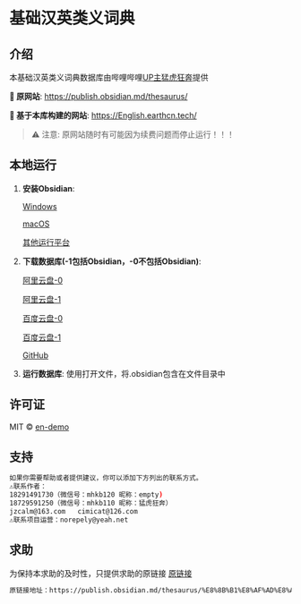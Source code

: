# 基础汉英类义词典

## 介绍

本基础汉英类义词典数据库由哔哩哔哩[UP主猛虎狂奔](https://space.bilibili.com/1091814913)提供

**🍿 原网站**: https://publish.obsidian.md/thesaurus/

**🍿 基于本库构建的网站**: https://English.earthcn.tech/

> ⚠️ 注意: 原网站随时有可能因为续费问题而停止运行！！！


## 本地运行

1. **安装Obsidian**:

    [Windows](https://github.com/obsidianmd/obsidian-releases/releases/download/v1.1.16/Obsidian.1.1.16.exe)
    
    [macOS](https://github.com/obsidianmd/obsidian-releases/releases/download/v1.1.16/Obsidian-1.1.16-universal.dmg)
    
    [其他运行平台](https://obsidian.md/download)
    
2. **下载数据库(-1包括Obsidian，-0不包括Obsidian)**:
   
    [阿里云盘-0](https://www.aliyundrive.com/s/nJu8CSQ3osR)
    
    [阿里云盘-1](https://www.aliyundrive.com/s/2uhGK9hp886)
    
    [百度云盘-0](https://pan.baidu.com/s/1VOSz1uQ_NBe2bDQ3ZnBDbA?pwd=1234)
    
    [百度云盘-1](https://pan.baidu.com/s/1qxDBgI_zHy7Ao4Z05Pp8jw?pwd=1234)
    
    [GitHub](https://github.com/cxsfutur/en-demo/archive/refs/heads/main.zip)
   
3. **运行数据库**:
   使用打开文件，将.obsidian包含在文件目录中

## 许可证

MIT © [en-demo](https://github.com/cxsfutur/en-demo/blob/main/LICENSE)

## 支持
```bash
如果你需要帮助或者提供建议，你可以添加下方列出的联系方式。
⚠️联系作者：
18291491730（微信号：mhkb120 昵称：empty)
18729591250（微信号：mhkb110 昵称：猛虎狂奔）
jzcalm@163.com   cimicat@126.com
⚠️联系项目运营：norepely@yeah.net
```

## 求助
为保持本求助的及时性，只提供求助的原链接
[原链接]([https://publish.obsidian.md/thesaurus/%E8%8B%B1%E8%AF%AD%E8%AF%8D%E4%B9%89%E5%88%86%E7%B1%BB%E6%95%B0%E6%8D%AE%E5%BA%93%EF%BC%88%E5%A4%A7%E5%AD%A6%E7%89%88%EF%BC%89/0%E6%9C%AC%E8%B5%84%E6%96%99%E5%BA%93%E5%9F%BA%E6%9C%AC%E4%BF%A1%E6%81%AF/05%E6%B1%82%E5%8A%A9%E4%BF%A1%E6%81%AF)
```bash
原链接地址：https://publish.obsidian.md/thesaurus/%E8%8B%B1%E8%AF%AD%E8%AF%8D%E4%B9%89%E5%88%86%E7%B1%BB%E6%95%B0%E6%8D%AE%E5%BA%93%EF%BC%88%E5%A4%A7%E5%AD%A6%E7%89%88%EF%BC%89/0%E6%9C%AC%E8%B5%84%E6%96%99%E5%BA%93%E5%9F%BA%E6%9C%AC%E4%BF%A1%E6%81%AF/05%E6%B1%82%E5%8A%A9%E4%BF%A1%E6%81%AF
```
